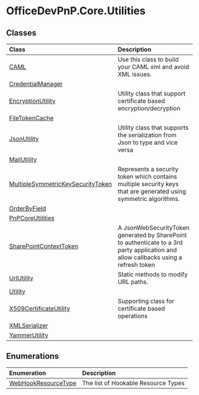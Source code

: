 # OfficeDevPnP.Core.Utilities
## Classes
|**Class**|**Description**|
|:-----|:-----|
|[CAML](OfficeDevPnP.Core.Utilities.CAML.md)|Use this class to build your CAML xml and avoid XML issues.|
|[CredentialManager](OfficeDevPnP.Core.Utilities.CredentialManager.md)||
|[EncryptionUtility](OfficeDevPnP.Core.Utilities.EncryptionUtility.md)|Utility class that support certificate based encryption/decryption|
|[FileTokenCache](OfficeDevPnP.Core.Utilities.FileTokenCache.md)||
|[JsonUtility](OfficeDevPnP.Core.Utilities.JsonUtility.md)|Utility class that supports the serialization from Json to type and vice versa|
|[MailUtility](OfficeDevPnP.Core.Utilities.MailUtility.md)||
|[MultipleSymmetricKeySecurityToken](OfficeDevPnP.Core.Utilities.MultipleSymmetricKeySecurityToken.md)|Represents a security token which contains multiple security keys that are generated using symmetric algorithms.|
|[OrderByField](OfficeDevPnP.Core.Utilities.OrderByField.md)||
|[PnPCoreUtilities](OfficeDevPnP.Core.Utilities.PnPCoreUtilities.md)||
|[SharePointContextToken](OfficeDevPnP.Core.Utilities.SharePointContextToken.md)|A JsonWebSecurityToken generated by SharePoint to authenticate to a 3rd party application and allow callbacks using a refresh token|
|[UrlUtility](OfficeDevPnP.Core.Utilities.UrlUtility.md)|Static methods to modify URL paths.|
|[Utility](OfficeDevPnP.Core.Utilities.Utility.md)||
|[X509CertificateUtility](OfficeDevPnP.Core.Utilities.X509CertificateUtility.md)|Supporting class for certificate based operations|
|[XMLSerializer](OfficeDevPnP.Core.Utilities.XMLSerializer.md)||
|[YammerUtility](OfficeDevPnP.Core.Utilities.YammerUtility.md)||
## Enumerations
|**Enumeration**|**Description**|
|:-----|:-----|
|[WebHookResourceType](OfficeDevPnP.Core.Utilities.WebHookResourceType.md)|The list of Hookable Resource Types|
